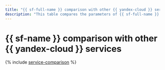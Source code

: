 ```yaml
---
title: "{{ sf-full-name }} comparison with other {{ yandex-cloud }} services"
description: "This table compares the parameters of {{ sf-full-name }} to other {{ yandex-cloud }} services."
---
```


# {{ sf-name }} comparison with other {{ yandex-cloud }} services

{% include [service-comparison](../_includes/service-comparison.md) %}